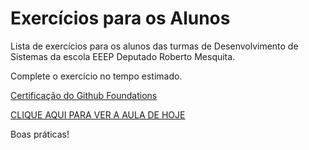 # Exercícios para os Alunos
Lista de exercícios para os alunos das turmas de Desenvolvimento de Sistemas da escola EEEP Deputado Roberto Mesquita.

Complete o exercício no tempo estimado.

<a href="https://www.linkedin.com/company/github-brazil/posts?lipi=urn%3Ali%3Apage%3Ad_flagship3_feed%3Bgx0HwK3EQGeTWfEMuqP5Uw%3D%3D">Certificação do Github Foundations</a>

<a href="https://meet.google.com/qug-arwk-cnf" target="_blank">CLIQUE AQUI PARA VER A AULA DE HOJE</a>

Boas práticas!
